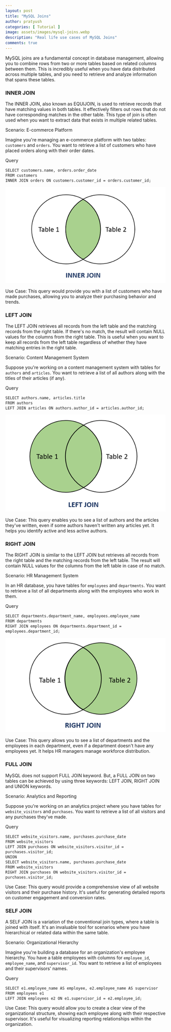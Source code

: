 ```yaml
---
layout: post
title: "MySQL Joins"
author: pratyush
categories: [ Tutorial ]
image: assets/images/mysql-joins.webp
description: "Real life use cases of MySQL Joins"
comments: true
---
```


MySQL joins are a fundamental concept in database management, allowing you to combine rows from two or more tables based on related columns between them. This is incredibly useful when you have data distributed across multiple tables, and you need to retrieve and analyze information that spans these tables.

### INNER JOIN
The INNER JOIN, also known as EQUIJOIN, is used to retrieve records that have matching values in both tables. It effectively filters out rows that do not have corresponding matches in the other table. This type of join is often used when you want to extract data that exists in multiple related tables.

Scenario: E-commerce Platform

Imagine you're managing an e-commerce platform with two tables: `customers` and `orders`. You want to retrieve a list of customers who have placed orders along with their order dates.

Query
```
SELECT customers.name, orders.order_date
FROM customers
INNER JOIN orders ON customers.customer_id = orders.customer_id;
```

![Inner Join](/assets/images/inner-join.png)

Use Case: This query would provide you with a list of customers who have made purchases, allowing you to analyze their purchasing behavior and trends.

### LEFT JOIN
The LEFT JOIN retrieves all records from the left table and the matching records from the right table. If there's no match, the result will contain NULL values for the columns from the right table. This is useful when you want to keep all records from the left table regardless of whether they have matching entries in the right table.

Scenario: Content Management System

Suppose you're working on a content management system with tables for `authors` and `articles`. You want to retrieve a list of all authors along with the titles of their articles (if any).

Query
```
SELECT authors.name, articles.title
FROM authors
LEFT JOIN articles ON authors.author_id = articles.author_id;
```

![Left Join](/assets/images/left-join.png)

Use Case: This query enables you to see a list of authors and the articles they've written, even if some authors haven't written any articles yet. It helps you identify active and less active authors.

### RIGHT JOIN
The RIGHT JOIN is similar to the LEFT JOIN but retrieves all records from the right table and the matching records from the left table. The result will contain NULL values for the columns from the left table in case of no match.

Scenario: HR Management System

In an HR database, you have tables for `employees` and `departments`. You want to retrieve a list of all departments along with the employees who work in them.

Query
```
SELECT departments.department_name, employees.employee_name
FROM departments
RIGHT JOIN employees ON departments.department_id = employees.department_id;
```

![Right Join](/assets/images/right-join.png)

Use Case: This query allows you to see a list of departments and the employees in each department, even if a department doesn't have any employees yet. It helps HR managers manage workforce distribution.

### FULL JOIN
MySQL does not support FULL JOIN keyword. But, a FULL JOIN on two tables can be achieved by using three keywords: LEFT JOIN, RIGHT JOIN and UNION keywords.

Scenario: Analytics and Reporting

Suppose you're working on an analytics project where you have tables for `website_visitors` and `purchases`. You want to retrieve a list of all visitors and any purchases they've made.

Query
```
SELECT website_visitors.name, purchases.purchase_date
FROM website_visitors
LEFT JOIN purchases ON website_visitors.visitor_id = purchases.visitor_id;
UNION
SELECT website_visitors.name, purchases.purchase_date
FROM website_visitors
RIGHT JOIN purchases ON website_visitors.visitor_id = purchases.visitor_id;
```

Use Case: This query would provide a comprehensive view of all website visitors and their purchase history. It's useful for generating detailed reports on customer engagement and conversion rates.

### SELF JOIN
A SELF JOIN is a variation of the conventional join types, where a table is joined with itself. It's an invaluable tool for scenarios where you have hierarchical or related data within the same table.

Scenario: Organizational Hierarchy

Imagine you're building a database for an organization's employee hierarchy. You have a table employees with columns for `employee_id`, `employee_name`, and `supervisor_id`. You want to retrieve a list of employees and their supervisors' names.

Query
```
SELECT e1.employee_name AS employee, e2.employee_name AS supervisor
FROM employees e1
LEFT JOIN employees e2 ON e1.supervisor_id = e2.employee_id;
```

Use Case: This query would allow you to create a clear view of the organizational structure, showing each employee along with their respective supervisor. It's useful for visualizing reporting relationships within the organization.